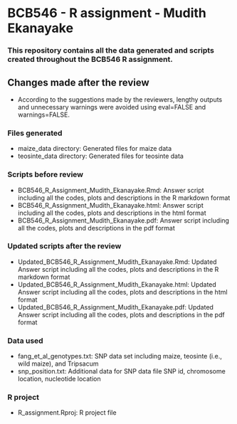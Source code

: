 # BCB546 - R assignment - Mudith Ekanayake

### This repository contains all the data generated and scripts created throughout the BCB546 R assignment.

## Changes made after the review

* According to the suggestions made by the reviewers, lengthy outputs and unnecessary warnings were avoided using eval=FALSE and warnings=FALSE.

### Files generated
* maize_data directory: Generated files for maize data
* teosinte_data directory: Generated files for teosinte data

### Scripts before review
* BCB546_R_Assignment_Mudith_Ekanayake.Rmd: Answer script including all the codes, plots and descriptions in the R markdown format
* BCB546_R_Assignment_Mudith_Ekanayake.html: Answer script including all the codes, plots and descriptions in the html format
* BCB546_R_Assignment_Mudith_Ekanayake.pdf: Answer script including all the codes, plots and descriptions in the pdf format

### Updated scripts after the review
* Updated_BCB546_R_Assignment_Mudith_Ekanayake.Rmd: Updated Answer script including all the codes, plots and descriptions in the R markdown format
* Updated_BCB546_R_Assignment_Mudith_Ekanayake.html: Updated Answer script including all the codes, plots and descriptions in the html format
* Updated_BCB546_R_Assignment_Mudith_Ekanayake.pdf: Updated Answer script including all the codes, plots and descriptions in the pdf format

### Data used
* fang_et_al_genotypes.txt: SNP data set including maize, teosinte (i.e., wild maize), and Tripsacum
* snp_position.txt: Additional data for SNP data file SNP id, chromosome location, nucleotide location

### R project
* R_assignment.Rproj: R project file
